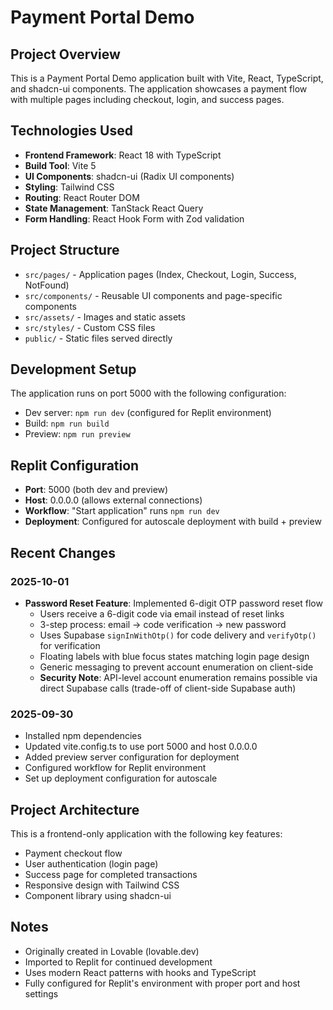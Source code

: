 # Payment Portal Demo

## Project Overview
This is a Payment Portal Demo application built with Vite, React, TypeScript, and shadcn-ui components. The application showcases a payment flow with multiple pages including checkout, login, and success pages.

## Technologies Used
- **Frontend Framework**: React 18 with TypeScript
- **Build Tool**: Vite 5
- **UI Components**: shadcn-ui (Radix UI components)
- **Styling**: Tailwind CSS
- **Routing**: React Router DOM
- **State Management**: TanStack React Query
- **Form Handling**: React Hook Form with Zod validation

## Project Structure
- `src/pages/` - Application pages (Index, Checkout, Login, Success, NotFound)
- `src/components/` - Reusable UI components and page-specific components
- `src/assets/` - Images and static assets
- `src/styles/` - Custom CSS files
- `public/` - Static files served directly

## Development Setup
The application runs on port 5000 with the following configuration:
- Dev server: `npm run dev` (configured for Replit environment)
- Build: `npm run build`
- Preview: `npm run preview`

## Replit Configuration
- **Port**: 5000 (both dev and preview)
- **Host**: 0.0.0.0 (allows external connections)
- **Workflow**: "Start application" runs `npm run dev`
- **Deployment**: Configured for autoscale deployment with build + preview

## Recent Changes

### 2025-10-01
- **Password Reset Feature**: Implemented 6-digit OTP password reset flow
  - Users receive a 6-digit code via email instead of reset links
  - 3-step process: email → code verification → new password
  - Uses Supabase `signInWithOtp()` for code delivery and `verifyOtp()` for verification
  - Floating labels with blue focus states matching login page design
  - Generic messaging to prevent account enumeration on client-side
  - **Security Note**: API-level account enumeration remains possible via direct Supabase calls (trade-off of client-side Supabase auth)

### 2025-09-30
- Installed npm dependencies
- Updated vite.config.ts to use port 5000 and host 0.0.0.0
- Added preview server configuration for deployment
- Configured workflow for Replit environment
- Set up deployment configuration for autoscale

## Project Architecture
This is a frontend-only application with the following key features:
- Payment checkout flow
- User authentication (login page)
- Success page for completed transactions
- Responsive design with Tailwind CSS
- Component library using shadcn-ui

## Notes
- Originally created in Lovable (lovable.dev)
- Imported to Replit for continued development
- Uses modern React patterns with hooks and TypeScript
- Fully configured for Replit's environment with proper port and host settings
